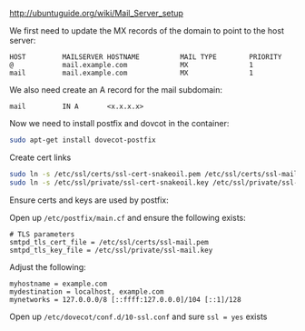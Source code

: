 http://ubuntuguide.org/wiki/Mail_Server_setup

We first need to update the MX records of the domain to point to the host server:

```
HOST         MAILSERVER HOSTNAME          MAIL TYPE        PRIORITY
@            mail.example.com             MX               1
mail         mail.example.com             MX               1
```

We also need create an A record for the mail subdomain:

```
mail         IN A       <x.x.x.x>
```

Now we need to install postfix and dovcot in the container:

```bash
sudo apt-get install dovecot-postfix
```

Create cert links

```bash
sudo ln -s /etc/ssl/certs/ssl-cert-snakeoil.pem /etc/ssl/certs/ssl-mail.pem
sudo ln -s /etc/ssl/private/ssl-cert-snakeoil.key /etc/ssl/private/ssl-mail.key
```

Ensure certs and keys are used by postfix:

Open up `/etc/postfix/main.cf` and ensure the following exists:

```
# TLS parameters
smtpd_tls_cert_file = /etc/ssl/certs/ssl-mail.pem
smtpd_tls_key_file = /etc/ssl/private/ssl-mail.key
``` 

Adjust the following:

```
myhostname = example.com
mydestination = localhost, example.com
mynetworks = 127.0.0.0/8 [::ffff:127.0.0.0]/104 [::1]/128
```

Open up `/etc/dovecot/conf.d/10-ssl.conf` and sure `ssl = yes` exists
